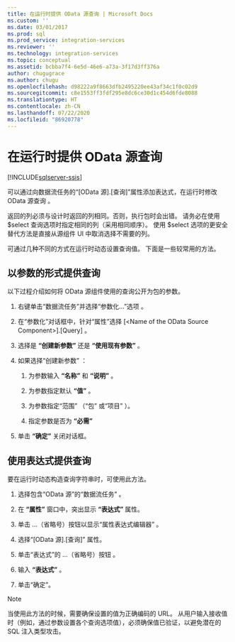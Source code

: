 ```yaml
---
title: 在运行时提供 OData 源查询 | Microsoft Docs
ms.custom: ''
ms.date: 03/01/2017
ms.prod: sql
ms.prod_service: integration-services
ms.reviewer: ''
ms.technology: integration-services
ms.topic: conceptual
ms.assetid: bcbba7f4-6e5d-46e6-a73a-3f17d3ff376a
author: chugugrace
ms.author: chugu
ms.openlocfilehash: d98222a9f8663dfb2495220ee43af34c1f0c02d9
ms.sourcegitcommit: c8e1553ff3fdf295e8dc6ce30d1c454d6fde8088
ms.translationtype: HT
ms.contentlocale: zh-CN
ms.lasthandoff: 07/22/2020
ms.locfileid: "86920778"
---
```

# <a name="provide-an-odata-source-query-at-runtime"></a>在运行时提供 OData 源查询

[!INCLUDE[sqlserver-ssis](../../includes/applies-to-version/sqlserver-ssis.md)]


 可以通过向数据流任务的“[OData 源].[查询]”属性添加表达式，在运行时修改 OData 源查询   。  
  
 返回的列必须与设计时返回的列相同。否则，执行包时会出错。 请务必在使用 $select 查询选项时指定相同的列（采用相同顺序）。 使用 $select 选项的更安全替代方法是直接从源组件 UI 中取消选择不需要的列。  
  
 可通过几种不同的方式在运行时动态设置查询值。 下面是一些较常用的方法。  
  
## <a name="provide-the-query-as-a-parameter"></a>以参数的形式提供查询  
 以下过程介绍如何将 OData 源组件使用的查询公开为包的参数。  
  
1.  右键单击“数据流任务”并选择“参数化…”选项   。  
  
2.  在“参数化”对话框中，针对“属性”选择 [\<Name of the OData Source Component>].[Query]  。  
  
3.  选择是 **“创建新参数”** 还是 **“使用现有参数”** 。  
  
4.  如果选择“创建新参数”  ：  
  
    1.  为参数输入 **“名称”** 和 **“说明”** 。  
  
    2.  为参数指定默认 **“值”** 。  
  
    3.  为参数指定“范围”  （“包”  或“项目”  ）。  
  
    4.  指定参数是否为 **“必需”**  
  
5.  单击 **“确定”** 关闭对话框。  
  
## <a name="provide-the-query-with-an-expression"></a>使用表达式提供查询
 要在运行时动态构造查询字符串时，可使用此方法。
  
1.  选择包含“OData 源”的“数据流任务”   。  
  
2.  在 **“属性”** 窗口中，突出显示 **“表达式”** 属性。  
  
3.  单击 …（省略号）按钮以显示“属性表达式编辑器”  。  
  
4.  选择“[OData 源].[查询]”  属性。  
  
5.  单击“表达式”的 …（省略号）按钮  。  
  
6.  输入 **“表达式”** 。  
  
7.  单击“确定”。  
  
> [!NOTE]  
> 当使用此方法的时候，需要确保设置的值为正确编码的 URL。 从用户输入接收值时（例如，通过参数设置各个查询选项值），必须确保值已验证，以避免潜在的 SQL 注入类型攻击。  
  
  
